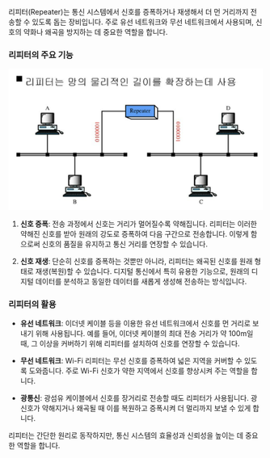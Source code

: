 리피터(Repeater)는 통신 시스템에서 신호를 증폭하거나 재생해서 더 먼 거리까지 전송할 수 있도록 돕는 장비입니다. 주로 유선 네트워크와 무선 네트워크에서 사용되며, 신호의 약화나 왜곡을 방지하는 데 중요한 역할을 합니다.

### 리피터의 주요 기능

![리피터 이미지](../../이미지%20폴더/repeater.png)

1. **신호 증폭**: 전송 과정에서 신호는 거리가 멀어질수록 약해집니다. 리피터는 이러한 약해진 신호를 받아 원래의 강도로 증폭하여 다음 구간으로 전송합니다. 이렇게 함으로써 신호의 품질을 유지하고 통신 거리를 연장할 수 있습니다.

2. **신호 재생**: 단순히 신호를 증폭하는 것뿐만 아니라, 리피터는 왜곡된 신호를 원래 형태로 재생(복원)할 수 있습니다. 디지털 통신에서 특히 유용한 기능으로, 원래의 디지털 데이터를 분석하고 동일한 데이터를 새롭게 생성해 전송하는 방식입니다.

### 리피터의 활용

- **유선 네트워크**: 이더넷 케이블 등을 이용한 유선 네트워크에서 신호를 먼 거리로 보내기 위해 사용됩니다. 예를 들어, 이더넷 케이블의 최대 전송 거리가 약 100m일 때, 그 이상을 커버하기 위해 리피터를 설치하여 신호를 연장할 수 있습니다.

- **무선 네트워크**: Wi-Fi 리피터는 무선 신호를 증폭하여 넓은 지역을 커버할 수 있도록 도와줍니다. 주로 Wi-Fi 신호가 약한 지역에서 신호를 향상시켜 주는 역할을 합니다.

- **광통신**: 광섬유 케이블에서 신호를 장거리로 전송할 때도 리피터가 사용됩니다. 광신호가 약해지거나 왜곡될 때 이를 복원하고 증폭시켜 더 멀리까지 보낼 수 있게 합니다.

리피터는 간단한 원리로 동작하지만, 통신 시스템의 효율성과 신뢰성을 높이는 데 중요한 역할을 합니다.